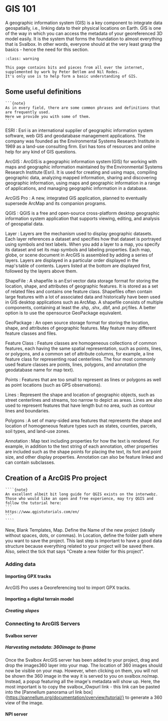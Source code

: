 # GIS 101

A geographic information system (GIS) is a key component to integrate data geospatially, i.e., linking data to their physical locations on Earth.
GIS is one of the way in which you can access the metadata of your georeferenced 3D model easily.
It is the system that forms the foundation to almost everything that is Svalbox.
In other words, everyone should at the very least grasp the basics - hence the need for this section.

```{admonition}
:class: warning

This page contains bits and pieces from all over the internet, supplemented by work by Peter Betlem and Nil Rodes.
It's only use is to help form a basic understanding of GIS.
```

## Some useful definitions

````{margin}
```{note}
As in every field, there are some common phrases and definitions that are frequently used.
Here we provide you with some of them.
```
````

ESRI
: Esri is an international supplier of geographic information system software, web GIS and geodatabase management applications.
The company was founded as the Environmental Systems Research Institute in 1969 as a land-use consulting firm.
Esri has tons of resources and online help for any kind of GIS questions.  

ArcGIS
: ArcGIS is a geographic information system (GIS) for working with maps and geographic information maintained by the Environmental Systems Research Institute (Esri).
It is used for creating and using maps, compiling geographic data, analyzing mapped information, sharing and discovering geographic information, using maps and geographic information in a range of applications, and managing geographic information in a database.

ArcGIS Pro
:  A new, integrated GIS application, planned to eventually supersede ArcMap and its companion programs.

QGIS
: QGIS is a free and open-source cross-platform desktop geographic information system application that supports viewing, editing, and analysis of geospatial data.

Layer
: Layers are the mechanism used to display geographic datasets.
Each layer references a dataset and specifies how that dataset is portrayed using symbols and text labels.
When you add a layer to a map, you specify its dataset and set its map symbols and labeling properties.
Each map, globe, or scene document in ArcGIS is assembled by adding a series of layers.
Layers are displayed in a particular order displayed in the map's table of contents. Layers listed at the bottom are displayed first, followed by the layers above them.

ShapeFile
: A shapefile is an Esri vector data storage format for storing the location, shape, and attributes of geographic features.
It is stored as a set of related files and contains one feature class.
Shapefiles often contain large features with a lot of associated data and historically have been used in GIS desktop applications such as ArcMap.
A shapefile consists of multiple components, containing at least the .shp, .shx, .dbf, and .prj files.
A better option is to use the opensource GeoPackage equivalent.

GeoPackage
: An open source storage format for storing the location, shape, and attributes of geographic features.
May feature many different feature classes and files.

Feature Class
: Feature classes are homogeneous collections of common features, each having the same spatial representation, such as points, lines, or polygons, and a common set of attribute columns, for example, a line feature class for representing road centerlines.
The four most commonly used feature classes are points, lines, polygons, and annotation (the geodatabase name for map text).

Points
: Features that are too small to represent as lines or polygons as well as point locations (such as GPS observations).

Lines
: Represent the shape and location of geographic objects, such as street centerlines and streams, too narrow to depict as areas.
Lines are also used to represent features that have length but no area, such as contour lines and boundaries.

Polygons
: A set of many-sided area features that represents the shape and location of homogeneous feature types such as states, counties, parcels, soil types, and land-use zones.

Annotation
: Map text including properties for how the text is rendered. For example, in addition to the text string of each annotation, other properties are included such as the shape points for placing the text, its font and point size, and other display properties. Annotation can also be feature linked and can contain subclasses.  


## Creation of a ArcGIS Pro project

`````{margin}
````{note}
An excellent albeit bit long guide for QGIS exists on the interwebz.
Those who would like an open and free experience, may try QGIS and follow the tutorial here:
```
https://www.qgistutorials.com/en/
```
````
`````

New, Blank Templates, Map. Define the Name of the new project (ideally without spaces, dots, or commas).
In Location, define the folder path where you want to save the project.
This last step is important to have a good data structure because everything related to your project will be saved there.
Also, select the tick that says "Create a new folder for this project".

### Adding data

#### Importing GPX tracks

ArcGIS Pro uses a Georeferencing tool to import GPX tracks.

#### Importing a digital terrain model

##### Creating slopes

### Connecting to ArcGIS Servers

#### Svalbox server

##### Harvesting metadata: 360image to iframe

Once the Svalbox ArcGIS server has been added to your project, drag and drop the images360 layer into your map.
The location of 360 images should now be visible on your map.
However, when clicking on them, you will not be shown the 360 image in the way it is served to you on svalbox.no/map.
Instead, a popup featuring all the image's metadata will show up.
Here, the most important is to copy the svalbox_i0wpurl link - this link can be pasted into the [Pannellum panorama url link box]{https://pannellum.org/documentation/overview/tutorial/} to generate a 360 view of the image.  

#### NPI server
